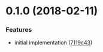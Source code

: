<a name="0.1.0"></a>
# 0.1.0 (2018-02-11)


### Features

* initial implementation ([7119c43](https://github.com/mljs/xy-convert/commit/7119c43))



